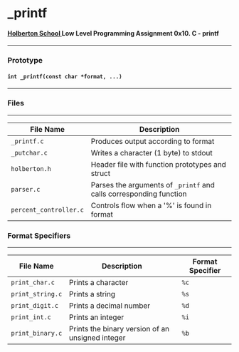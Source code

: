 # _printf
#### [Holberton School ](http://holbertonschool.com)Low Level Programming Assignment 0x10. C - printf
---
### Prototype
#### `int _printf(const char *format, ...)`
---
### Files
---
File Name | Description
--- | ---
`_printf.c` | Produces output according to format
`_putchar.c` | Writes a character (1 byte) to stdout
`holberton.h` | Header file with function prototypes and struct
`parser.c` | Parses the arguments of `_printf` and calls corresponding function
`percent_controller.c` | Controls flow when a '%' is found in format 

### Format Specifiers
---
File Name | Description | Format Specifier
--- | --- | ---
`print_char.c` | Prints a character | `%c`
`print_string.c` | Prints a string | `%s`
`print_digit.c` | Prints a decimal number | `%d`
`print_int.c` | Prints an integer | `%i`
`print_binary.c` | Prints the binary version of an unsigned integer | `%b`
